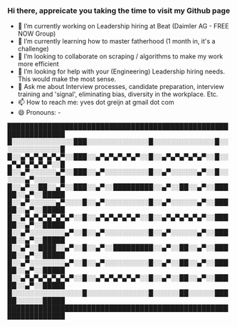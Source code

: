 ### Hi there, appreicate you taking the time to visit my Github page

- 🔭 I’m currently working on Leadership hiring at Beat (Daimler AG - FREE NOW Group)
- 🌱 I’m currently learning how to master fatherhood (1 month in, it's a challenge)
- 👯 I’m looking to collaborate on scraping / algorithms to make my work more efficient
- 🤔 I’m looking for help with your (Engineering) Leadership hiring needs. This would make the most sense. 
- 💬 Ask me about Interview processes, candidate preparation, interview training and 'signal', eliminating bias, diversity in the workplace. Etc.
- 📫 How to reach me: yves dot greijn at gmail dot com
- 😄 Pronouns: -

███████████████████████████████████████████████████████████████
█░░░░░░░░░░░░░░███░░░░░░░░░░░░░░█░░░░░░░░░░░░░░█░░░░░░░░░░░░░░█
█░░▄▀▄▀▄▀▄▀▄▀░░███░░▄▀▄▀▄▀▄▀▄▀░░█░░▄▀▄▀▄▀▄▀▄▀░░█░░▄▀▄▀▄▀▄▀▄▀░░█
█░░▄▀░░░░░░▄▀░░███░░▄▀░░░░░░░░░░█░░▄▀░░░░░░▄▀░░█░░░░░░▄▀░░░░░░█
█░░▄▀░░██░░▄▀░░███░░▄▀░░█████████░░▄▀░░██░░▄▀░░█████░░▄▀░░█████
█░░▄▀░░░░░░▄▀░░░░█░░▄▀░░░░░░░░░░█░░▄▀░░░░░░▄▀░░█████░░▄▀░░█████
█░░▄▀▄▀▄▀▄▀▄▀▄▀░░█░░▄▀▄▀▄▀▄▀▄▀░░█░░▄▀▄▀▄▀▄▀▄▀░░█████░░▄▀░░█████
█░░▄▀░░░░░░░░▄▀░░█░░▄▀░░░░░░░░░░█░░▄▀░░░░░░▄▀░░█████░░▄▀░░█████
█░░▄▀░░████░░▄▀░░█░░▄▀░░█████████░░▄▀░░██░░▄▀░░█████░░▄▀░░█████
█░░▄▀░░░░░░░░▄▀░░█░░▄▀░░░░░░░░░░█░░▄▀░░██░░▄▀░░█████░░▄▀░░█████
█░░▄▀▄▀▄▀▄▀▄▀▄▀░░█░░▄▀▄▀▄▀▄▀▄▀░░█░░▄▀░░██░░▄▀░░█████░░▄▀░░█████
█░░░░░░░░░░░░░░░░█░░░░░░░░░░░░░░█░░░░░░██░░░░░░█████░░░░░░█████
███████████████████████████████████████████████████████████████



<!--



-->


